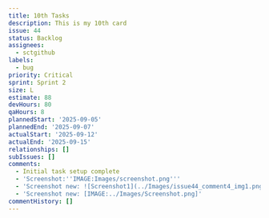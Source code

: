 ```yaml
---
title: 10th Tasks
description: This is my 10th card
issue: 44
status: Backlog
assignees:
  - sctgithub
labels:
  - bug
priority: Critical
sprint: Sprint 2
size: L
estimate: 88
devHours: 80
qaHours: 8
plannedStart: '2025-09-05'
plannedEnd: '2025-09-07'
actualStart: '2025-09-12'
actualEnd: '2025-09-15'
relationships: []
subIssues: []
comments:
  - Initial task setup complete
  - 'Screenshot:''IMAGE:Images/screenshot.png'''
  - 'Screenshot new: ![Screenshot1](../Images/issue44_comment4_img1.png)'
  - 'Screenshot new: [IMAGE:../Images/Screenshot.png]'
commentHistory: []
---
```


